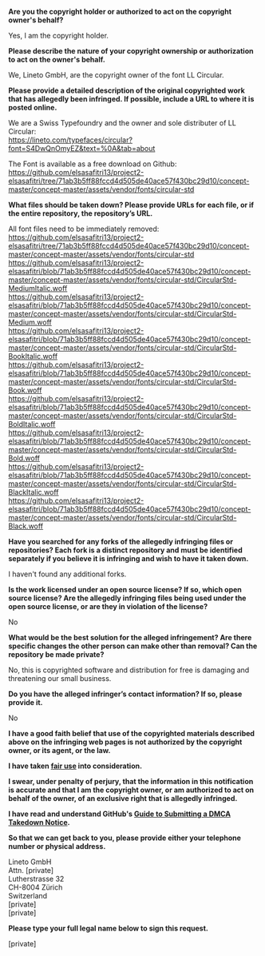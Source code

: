 **Are you the copyright holder or authorized to act on the copyright owner's behalf?**

Yes, I am the copyright holder.

**Please describe the nature of your copyright ownership or authorization to act on the owner's behalf.**

We, Lineto GmbH, are the copyright owner of the font LL Circular.

**Please provide a detailed description of the original copyrighted work that has allegedly been infringed. If possible, include a URL to where it is posted online.**

We are a Swiss Typefoundry and the owner and sole distributer of LL Circular:  
https://lineto.com/typefaces/circular?font=S4DwQnOmyEZ&text=%0A&tab=about

The Font is available as a free download on Github:  
https://github.com/elsasafitri13/project2-elsasafitri/tree/71ab3b5ff88fccd4d505de40ace57f430bc29d10/concept-master/concept-master/assets/vendor/fonts/circular-std

**What files should be taken down? Please provide URLs for each file, or if the entire repository, the repository’s URL.**

All font files need to be immediately removed:  
https://github.com/elsasafitri13/project2-elsasafitri/tree/71ab3b5ff88fccd4d505de40ace57f430bc29d10/concept-master/concept-master/assets/vendor/fonts/circular-std  
https://github.com/elsasafitri13/project2-elsasafitri/blob/71ab3b5ff88fccd4d505de40ace57f430bc29d10/concept-master/concept-master/assets/vendor/fonts/circular-std/CircularStd-MediumItalic.woff  
https://github.com/elsasafitri13/project2-elsasafitri/blob/71ab3b5ff88fccd4d505de40ace57f430bc29d10/concept-master/concept-master/assets/vendor/fonts/circular-std/CircularStd-Medium.woff  
https://github.com/elsasafitri13/project2-elsasafitri/blob/71ab3b5ff88fccd4d505de40ace57f430bc29d10/concept-master/concept-master/assets/vendor/fonts/circular-std/CircularStd-BookItalic.woff  
https://github.com/elsasafitri13/project2-elsasafitri/blob/71ab3b5ff88fccd4d505de40ace57f430bc29d10/concept-master/concept-master/assets/vendor/fonts/circular-std/CircularStd-Book.woff  
https://github.com/elsasafitri13/project2-elsasafitri/blob/71ab3b5ff88fccd4d505de40ace57f430bc29d10/concept-master/concept-master/assets/vendor/fonts/circular-std/CircularStd-BoldItalic.woff  
https://github.com/elsasafitri13/project2-elsasafitri/blob/71ab3b5ff88fccd4d505de40ace57f430bc29d10/concept-master/concept-master/assets/vendor/fonts/circular-std/CircularStd-Bold.woff  
https://github.com/elsasafitri13/project2-elsasafitri/blob/71ab3b5ff88fccd4d505de40ace57f430bc29d10/concept-master/concept-master/assets/vendor/fonts/circular-std/CircularStd-BlackItalic.woff  
https://github.com/elsasafitri13/project2-elsasafitri/blob/71ab3b5ff88fccd4d505de40ace57f430bc29d10/concept-master/concept-master/assets/vendor/fonts/circular-std/CircularStd-Black.woff  

**Have you searched for any forks of the allegedly infringing files or repositories? Each fork is a distinct repository and must be identified separately if you believe it is infringing and wish to have it taken down.**

I haven't found any additional forks.

**Is the work licensed under an open source license? If so, which open source license? Are the allegedly infringing files being used under the open source license, or are they in violation of the license?**

No

**What would be the best solution for the alleged infringement? Are there specific changes the other person can make other than removal? Can the repository be made private?**

No, this is copyrighted software and distribution for free is damaging and threatening our small business.

**Do you have the alleged infringer’s contact information? If so, please provide it.**

No

**I have a good faith belief that use of the copyrighted materials described above on the infringing web pages is not authorized by the copyright owner, or its agent, or the law.**

**I have taken <a href="https://www.lumendatabase.org/topics/22">fair use</a> into consideration.**

**I swear, under penalty of perjury, that the information in this notification is accurate and that I am the copyright owner, or am authorized to act on behalf of the owner, of an exclusive right that is allegedly infringed.**

**I have read and understand GitHub's <a href="https://docs.github.com/articles/guide-to-submitting-a-dmca-takedown-notice/">Guide to Submitting a DMCA Takedown Notice</a>.**

**So that we can get back to you, please provide either your telephone number or physical address.**

Lineto GmbH  
Attn. [private]  
Lutherstrasse 32  
CH-8004 Zürich  
Switzerland  
[private]  
[private]

**Please type your full legal name below to sign this request.**

[private]
